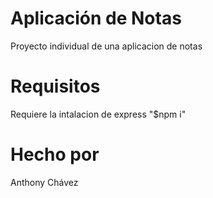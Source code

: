 # Aplicación de Notas
Proyecto individual de una aplicacion de notas

# Requisitos
Requiere la intalacion de express "$npm i"

# Hecho por
Anthony Chávez